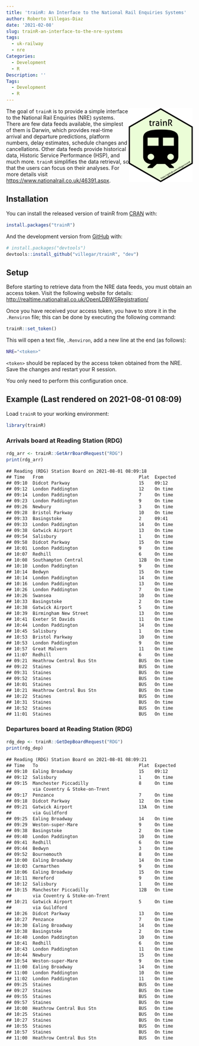 ```yaml
---
title: 'trainR: An Interface to the National Rail Enquiries Systems'
author: Roberto Villegas-Diaz
date: '2021-02-08'
slug: trainR-an-interface-to-the-nre-systems
tags:
  - uk-railway
  - nre
Categories:
  - Development
  - R
Description: ''
Tags:
  - Development
  - R
---
```


<img src="https://raw.githubusercontent.com/villegar/trainR/main/inst/images/logo.png" alt="logo" align="right" height=200px/>

The goal of `trainR` is to provide a simple interface to the 
National Rail Enquiries (NRE) systems. There are few data feeds 
available, the simplest of them is Darwin, which provides real-time 
arrival and departure predictions, platform numbers, delay estimates, 
schedule changes and cancellations. Other data feeds provide historical 
data, Historic Service Performance (HSP), and much more. `trainR` 
simplifies the data retrieval, so that the users can focus on their 
analyses. For more details visit 
https://www.nationalrail.co.uk/46391.aspx.

## Installation

You can install the released version of trainR from [CRAN](https://CRAN.R-project.org) with:

``` r
install.packages("trainR")
```

And the development version from [GitHub](https://github.com/) with:

``` r
# install.packages("devtools")
devtools::install_github("villegar/trainR", "dev")
```

## Setup
Before starting to retrieve data from the NRE data feeds, you must obtain an access token. 
Visit the following website for details: http://realtime.nationalrail.co.uk/OpenLDBWSRegistration/

Once you have received your access token, you have to store it in the `.Renviron` file; this can be 
done by executing the following command:


```r
trainR::set_token()
```

This will open a text file, `.Renviron`, add a new line at the end (as follows):

```bash
NRE="<token>"
```

`<token>` should be replaced by the access token obtained from the NRE. Save the changes and restart 
your R session.

You only need to perform this configuration once.

## Example (Last rendered on 2021-08-01 08:09)

Load `trainR` to your working environment:

```r
library(trainR)
```

### Arrivals board at Reading Station (RDG)


```r
rdg_arr <- trainR::GetArrBoardRequest("RDG")
print(rdg_arr)
```

```
## Reading (RDG) Station Board on 2021-08-01 08:09:18
## Time   From                                    Plat  Expected
## 09:10  Didcot Parkway                          15    09:12
## 09:12  London Paddington                       12    On time
## 09:14  London Paddington                       7     On time
## 09:23  London Paddington                       9     On time
## 09:26  Newbury                                 3     On time
## 09:28  Bristol Parkway                         10    On time
## 09:33  Basingstoke                             2     09:41
## 09:33  London Paddington                       14    On time
## 09:38  Gatwick Airport                         13    On time
## 09:54  Salisbury                               1     On time
## 09:58  Didcot Parkway                          15    On time
## 10:01  London Paddington                       9     On time
## 10:07  Redhill                                 6     On time
## 10:08  Southampton Central                     12B   On time
## 10:10  London Paddington                       9     On time
## 10:14  Bedwyn                                  15    On time
## 10:14  London Paddington                       14    On time
## 10:16  London Paddington                       13    On time
## 10:26  London Paddington                       7     On time
## 10:26  Swansea                                 10    On time
## 10:33  Basingstoke                             2     On time
## 10:38  Gatwick Airport                         5     On time
## 10:39  Birmingham New Street                   13    On time
## 10:41  Exeter St Davids                        11    On time
## 10:44  London Paddington                       14    On time
## 10:45  Salisbury                               1     On time
## 10:53  Bristol Parkway                         10    On time
## 10:53  London Paddington                       9     On time
## 10:57  Great Malvern                           11    On time
## 11:07  Redhill                                 6     On time
## 09:21  Heathrow Central Bus Stn                BUS   On time
## 09:22  Staines                                 BUS   On time
## 09:31  Staines                                 BUS   On time
## 09:52  Staines                                 BUS   On time
## 10:01  Staines                                 BUS   On time
## 10:21  Heathrow Central Bus Stn                BUS   On time
## 10:22  Staines                                 BUS   On time
## 10:31  Staines                                 BUS   On time
## 10:52  Staines                                 BUS   On time
## 11:01  Staines                                 BUS   On time
```

### Departures board at Reading Station (RDG)


```r
rdg_dep <- trainR::GetDepBoardRequest("RDG")
print(rdg_dep)
```

```
## Reading (RDG) Station Board on 2021-08-01 08:09:21
## Time   To                                      Plat  Expected
## 09:10  Ealing Broadway                         15    09:12
## 09:12  Salisbury                               1     On time
## 09:15  Manchester Piccadilly                   8     On time
##        via Coventry & Stoke-on-Trent           
## 09:17  Penzance                                7     On time
## 09:18  Didcot Parkway                          12    On time
## 09:21  Gatwick Airport                         13A   On time
##        via Guildford                           
## 09:25  Ealing Broadway                         14    On time
## 09:29  Weston-super-Mare                       9     On time
## 09:38  Basingstoke                             2     On time
## 09:40  London Paddington                       10    On time
## 09:41  Redhill                                 6     On time
## 09:44  Bedwyn                                  3     On time
## 09:52  Bournemouth                             8     On time
## 10:00  Ealing Broadway                         14    On time
## 10:03  Carmarthen                              9     On time
## 10:06  Ealing Broadway                         15    On time
## 10:11  Hereford                                9     On time
## 10:12  Salisbury                               1     On time
## 10:15  Manchester Piccadilly                   12B   On time
##        via Coventry & Stoke-on-Trent           
## 10:21  Gatwick Airport                         5     On time
##        via Guildford                           
## 10:26  Didcot Parkway                          13    On time
## 10:27  Penzance                                7     On time
## 10:30  Ealing Broadway                         14    On time
## 10:38  Basingstoke                             2     On time
## 10:40  London Paddington                       10    On time
## 10:41  Redhill                                 6     On time
## 10:43  London Paddington                       11    On time
## 10:44  Newbury                                 15    On time
## 10:54  Weston-super-Mare                       9     On time
## 11:00  Ealing Broadway                         14    On time
## 11:00  London Paddington                       10    On time
## 11:02  London Paddington                       11    On time
## 09:25  Staines                                 BUS   On time
## 09:27  Staines                                 BUS   On time
## 09:55  Staines                                 BUS   On time
## 09:57  Staines                                 BUS   On time
## 10:00  Heathrow Central Bus Stn                BUS   On time
## 10:25  Staines                                 BUS   On time
## 10:27  Staines                                 BUS   On time
## 10:55  Staines                                 BUS   On time
## 10:57  Staines                                 BUS   On time
## 11:00  Heathrow Central Bus Stn                BUS   On time
```
